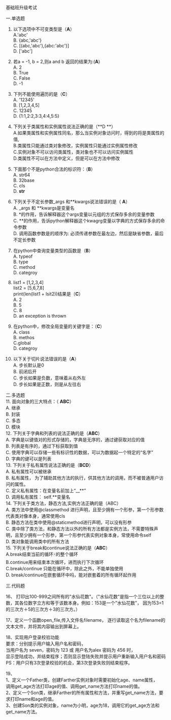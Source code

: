 基础班升级考试

一.单选题

1. 以下选项中不可变类型是（**A**）  
    A.'abc'  
    B. {abc,'abc'}  
    C. \[\(abc,'abc'\),{abc:'abc'}\]  
    D. \['abc'\]

2. 若a = -1, b = 2,则a and b 返回的结果为:\(**A**\)  
    A. 2  
    B. True  
    C. False  
    D. -1

3. 下列不能使用遍历的是（**C**）  
    A. '12345'  
    B. \[1,2,3,4,5\]  
    C. 12345  
    D. {1:1,2:2,3:3,4:4,5:5}

4. 下列关于类属性和实例属性说法正确的是（**D **）  
    A.如果类属性和实例属性同名，那么当实例对象访问时，得到的将是类属性的值,  
    B.类属性只能通过类对象修改，实例属性只能通过实例属性修改  
    C.实例对象不可以访问类属性，类对象也不可以访问实例属性  
    D.类属性不可以在方法中定义，但是可以在方法中修改

5. 下面那个不是python合法的标识符：（**B**）  
    A. str64  
    B. 32base  
    C. cls  
    D. **str**

6. 下列关于不定长参数\_args 和\*\*kwargs说法错误的是（ **A**）  
    A. \_args 和 **kwargs是变量名  
    B. \*的作用，告诉解释器这个args变量以元组的方式保存多余的变量参数  
    C. **的作用，告诉python解释器这个kwagrg变量以字典的方式保存多余的命令参数  
    D. 调用函数参数是的顺序为: 必须传递参数在最左边，然后是缺省参数，最后不定长参数

7. 在python中查询变量类型的函数是（**B**）  
    A. typeof  
    B. type  
    C. method  
    D. categroy

8. list1 = \[1,2,3,4\]  
    list2 = \[5,6,7,8\]  
    print\(len\(list1 + lsit2\)\)结果是（**C**）  
    A. 2  
    B. 5  
    C. 8  
    D. an exception is thrown

9. 在python中，修改全局变量的关键字是：（**C**）  
    A. class  
    B. methos  
    C.global  
    D. categroy

10. 以下关于切片说法错误的是（**A**）  
    A. 步长默认是0  
    B. 前闭后开  
    C. 步长如果是负数，意味着从右外左  
    D. 步长如果是正数，则是从左往右

二.多选题  
    11. 面向对象的三大特点：（ **ABC**）  
        A. 继承  
        B. 封装  
        C. 多态  
        D. 模块  
    12. 下列关于字典和列表的说法正确的是（**ABC**）  
        A. 字典是以键值对的形式存储的，字典是无序的，通过键获取对应的值  
        B. 列表是有序的，通过下标获取到值  
        C. 使用字典可以存储一些有标识性的数据，可以为数据起一个特定的“名字”  
        D. 字典的键可以是列表  
    13. 下列关于私有属性说法正确的是（**BCD**）  
        A. 私有属性可以被继承  
        B. 私有属性， 为了辅助其他方法的执行，供其他方法的调用，而不被普通用户访问的属性。  
        C. 定义私有属性：在变量名前加上“\_\_**”  
        D. 调用私有属性：    self.**变量名  
    14. 下列关于类方法，静态方法,实例方法正确的是（ABC）  
        A. 类方法中使用@classmethod 进行声明，且至少拥有一个形参，第一个形参数代表类对像本身，通常使用cls  
        B. 静态方法在类中使用@staticmethod进行声明，可以没有形参  
        C. 类中除了类方法，和静态方法以外的所有方法都是实例方法，不需要特殊声明，且至少拥有一个形参，第一个形参代表实例对象本身，常使用命令self  
        D. 类对象能调用类中的所有方法  
    15. 下列关于break和continue说法正确的是（**ABC**）  
        A.break结束当前的循环🀄️的整个循环  
        B.continue用来结束本次循环，进而执行下次循环  
        C.break/continue 只能在循环中，除此之外，不能单独使用  
        D. break/continue在嵌套循环中吗，能对嵌套着的所有循环起作用

三.代码题

16、 打印出100-999之间所有的"水仙花数"。（"水仙花数"是指一个三位以上的整数，其各位数字立方和等于该数本身。例如：153是一个"水仙花数"， 因为153=1的三次方＋5的三次方＋3的三次方。）

17、定义一个函数open\_file,传入文件名filename， 逐行读取这个名为filename的文本文件，并将其内容输出到屏幕上。

18、实现用户登录校验功能  
要求：分别提示用户输入用户名和密码，  
当用户名为 seven，密码为 123  或 用户名为alex 密码为 456 时，  
显示登陆成功，并结束程序；否则显示登陆失败并提示用户重新输入用户名和密码  
PS：用户只有3次登录校验的机会，第3次登录失败则结束程序。

19、  
1、定义一个Father类，创建Farther实例对象时需要初始化age、name属性，  
调用get\_age方法打印age的值、调用get\_name方法打印name的值。  
2、定义一个Son类，继承Farther的所有属性和方法，并重写get\_name方法，要求打印name和age的值。  
3、创建Son类的实例对象，name为小明，age为18，调用它的get\_age方法和get\_name方法。


